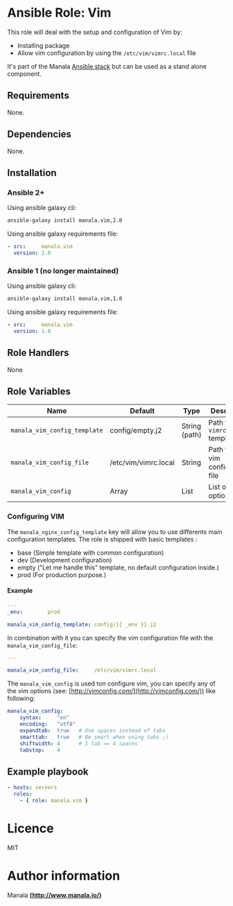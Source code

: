 # Ansible Role: Vim

This role will deal with the setup and configuration of Vim by:
- Installing package
- Allow vim configuration by using the `/etc/vim/vimrc.local` file

It's part of the Manala <a href="http://www.manala.io" target="_blank">Ansible stack</a> but can be used as a stand alone component.

## Requirements

None.

## Dependencies

None.

## Installation

### Ansible 2+

Using ansible galaxy cli:

```bash
ansible-galaxy install manala.vim,2.0
```

Using ansible galaxy requirements file:

```yaml
- src:     manala.vim
  version: 2.0
```

### Ansible 1 (no longer maintained)

Using ansible galaxy cli:

```bash
ansible-galaxy install manala.vim,1.0
```

Using ansible galaxy requirements file:

```yaml
- src:     manala.vim
  version: 1.0
```

## Role Handlers

None

## Role Variables

| Name                         | Default              | Type         | Description                        |
|----------------------------- |--------------------- |------------- |----------------------------------- |
| `manala_vim_config_template` | config/empty.j2      | String (path)| Path to `vimrc.local` template     |
| `manala_vim_config_file`     | /etc/vim/vimrc.local | String       | Path to the vim configuration file |
| `manala_vim_config`          | Array                | List         | List of vim options                |

### Configuring VIM

The `manala_nginx_config_template` key will allow you to use differents main configuration templates. The role is shipped with basic templates :

- base (Simple template with common configuration)
- dev (Development configuration)
- empty ("Let me handle this" template, no default configuration inside.)
- prod (For production purpose.)

#### Example

```yaml
---
_env:        prod

manala_vim_config_template: config/{{ _env }}.j2
```
In combination with it you can specify the vim configuration file with the `manala_vim_config_file`:

```yaml
---

manala_vim_config_file:     /etc/vim/vimrc.local
```

The `manala_vim_config` is used ton configure vim, you can specify any of the vim options (see: [http://vimconfig.com/](http://vimconfig.com/)) like following:

```yaml
manala_vim_config:
    syntax:     "on"
    encoding:   "utf8"
    expandtab:  true   # Use spaces instead of tabs
    smarttab:   true   # Be smart when using tabs ;)
    shiftwidth: 4      # 1 tab == 4 spaces
    tabstop:    4
```

## Example playbook


```yaml
- hosts: servers
  roles:
    - { role: manala.vim }
```

# Licence

MIT

# Author information

Manala [**(http://www.manala.io/)**](http://www.manala.io)
